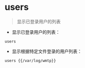 # users

> 显示已登录用户的列表

- 显示已登录用户的列表：

`users`

- 显示根据特定文件登录的用户列表：

`users {{/var/log/wmtp}}`

[#]: contributors: ([仁人]，[jim.大团结])